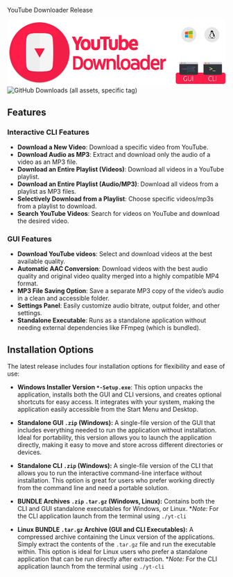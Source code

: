 YouTube Downloader Release

![YouTube Downloader Banner](https://raw.githubusercontent.com/tonywied17/youtube-downloader/refs/heads/main/src/media/repo_assets/reademe_logo_new.png)
![GitHub Downloads (all assets, specific tag)](https://img.shields.io/github/downloads/tonywied17/youtube-downloader/RELEASE/total?style=for-the-badge)

## Features

### Interactive CLI Features
- **Download a New Video**: Download a specific video from YouTube.
- **Download Audio as MP3**: Extract and download only the audio of a video as an MP3 file.
- **Download an Entire Playlist (Videos)**: Download all videos in a YouTube playlist.
- **Download an Entire Playlist (Audio/MP3)**: Download all videos from a playlist as MP3 files.
- **Selectively Download from a Playlist**: Choose specific videos/mp3s from a playlist to download.
- **Search YouTube Videos**: Search for videos on YouTube and download the desired video.

### GUI Features
- **Download YouTube videos**: Select and download videos at the best available quality.
- **Automatic AAC Conversion**: Download videos with the best audio quality and original video quality merged into a highly compatible MP4 format.
- **MP3 File Saving Option**: Save a separate MP3 copy of the video’s audio in a clean and accessible folder.
- **Settings Panel**: Easily customize audio bitrate, output folder, and other settings.
- **Standalone Executable**: Runs as a standalone application without needing external dependencies like FFmpeg (which is bundled).

## Installation Options

The latest release includes four installation options for flexibility and ease of use:

- **Windows Installer Version `*-Setup.exe`**: This option unpacks the application, installs both the GUI and CLI versions, and creates optional shortcuts for easy access. It integrates with your system, making the application easily accessible from the Start Menu and Desktop.

- **Standalone GUI `.zip` (Windows):** A single-file version of the GUI that includes everything needed to run the application without installation. Ideal for portability, this version allows you to launch the application directly, making it easy to move and store across different directories or devices.

- **Standalone CLI `.zip` (Windows):** A single-file version of the CLI that allows you to run the interactive command-line interface without installation. This option is great for users who prefer working directly from the command line and need a portable solution.

- **BUNDLE  Archives `.zip` `.tar.gz` (Windows, Linux):**  Contains both the CLI and GUI standalone executables for Windows, or Linux. **Note:* For the CLI application launch from the terminal using `./yt-cli`

- **Linux BUNDLE `.tar.gz` Archive (GUI and CLI Executables):** A compressed archive containing the Linux version of the applications. Simply extract the contents of the `.tar.gz` file and run the executable within. This option is ideal for Linux users who prefer a standalone application that can be run directly after extraction. **Note:* For the CLI application launch from the terminal using `./yt-cli`